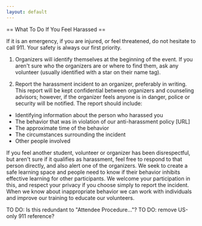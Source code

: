 ```yaml
---
layout: default
---
```


== What To Do If You Feel Harassed ==

If it is an emergency, if you are injured, or feel threatened, do not hesitate to call 911. Your safety is always our first priority.

1. Organizers will identify themselves at the beginning of the event.  If you aren't sure who the organizers are or where to find them, ask any volunteer (usually identified with a star on their name tag).

2. Report the harassment incident to an organizer, preferably in writing.  This report will be kept confidential between organizers and counseling advisors; however, if the organizer feels anyone is in danger, police or security will be notified.  The report should include:
* Identifying information about the person who harassed you
* The behavior that was in violation of our anti-harassment policy [URL]
* The approximate time of the behavior
* The circumstances surrounding the incident
* Other people involved

If you feel another student, volunteer or organizer has been disrespectful, but aren't sure if it qualifies as harassment, feel free to respond to that person directly, and also alert one of the organizers. We seek to create a safe learning space and people need to know if their behavior inhibits effective learning for other participants.  We welcome your participation in this, and respect your privacy if you choose simply to report the incident.  When we know about inappropriate behavior we can work with individuals and improve our training to educate our volunteers.

TO DO: Is this redundant to "Attendee Procedure..."?
TO DO: remove US-only 911 reference?

